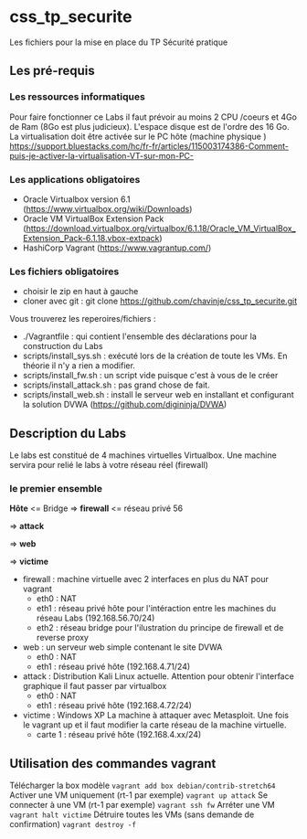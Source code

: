 # css_tp_securite

Les fichiers pour la mise en place du TP Sécurité pratique

## Les pré-requis

### Les ressources informatiques

Pour faire fonctionner ce Labs il faut prévoir au moins 2 CPU /coeurs et 4Go de Ram (8Go est plus judicieux). L'espace disque est de l'ordre des 16 Go.
La virtualisation doit être activée sur le PC hôte (machine physique ) https://support.bluestacks.com/hc/fr-fr/articles/115003174386-Comment-puis-je-activer-la-virtualisation-VT-sur-mon-PC-

### Les applications obligatoires

* Oracle Virtualbox version 6.1 (<https://www.virtualbox.org/wiki/Downloads>)
* Oracle VM VirtualBox Extension Pack (<https://download.virtualbox.org/virtualbox/6.1.18/Oracle_VM_VirtualBox_Extension_Pack-6.1.18.vbox-extpack>)
* HashiCorp Vagrant (<https://www.vagrantup.com/>)

### Les fichiers obligatoires

* choisir le zip en haut à gauche
* cloner avec git : git clone https://github.com/chavinje/css_tp_securite.git

Vous trouverez les reperoires/fichiers :

* ./Vagrantfile : qui contient l'ensemble des déclarations pour la construction du Labs
* scripts/install_sys.sh : exécuté lors de la création de toute les VMs. En théorie il n'y a rien a modifier.
* scripts/install_fw.sh : un script vide puisque c'est à vous de le créer
* scripts/install_attack.sh : pas grand chose de fait. 
* scripts/install_web.sh : install le serveur web en installant et configurant la solution DVWA (https://github.com/digininja/DVWA)

## Description du Labs

Le labs est constitué de 4 machines virtuelles Virtualbox.
Une machine servira pour relié le labs à votre réseau réel (firewall)

### le premier ensemble

<b>Hôte</b> <= Bridge => <b>firewall</b> <= réseau privé 56 

=> <b>attack</b>

=> <b>web</b>

=> <b>victime</b>

* firewall : machine virtuelle avec 2 interfaces en plus du NAT pour vagrant
  * eth0 : NAT 
  * eth1 : réseau privé hôte pour l'intéraction entre les machines du réseau Labs (192.168.56.70/24)
  * eth2 : réseau bridge pour l'ilustration du principe de firewall et de reverse proxy
* web : un serveur web simple contenant le site DVWA
  * eth0 : NAT
  * eth1 : réseau privé hôte (192.168.4.71/24)
* attack : Distribution Kali Linux actuelle. Attention pour obtenir l'interface graphique il faut passer par virtualbox
  * eth0 : NAT
  * eth1 : réseau privé hôte (192.168.4.72/24)
* victime : Windows XP La machine à attaquer avec Metasploit. Une fois le vagrant up et il faut modifier la carte réseau de la machine virtuelle. 
  * carte 1 : réseau privé hôte (192.168.4.xx/24)

## Utilisation des commandes vagrant

Télécharger la box modèle
    ```vagrant add box debian/contrib-stretch64```
Activer une VM uniquement (rt-1 par exemple)
    ```vagrant up attack```
Se connecter à une VM (rt-1 par exemple)
    ```vagrant ssh fw```
Arréter une VM
    ```vagrant halt victime```
Détruire toutes les VMs (sans demande de confirmation)
    ```vagrant destroy -f```
